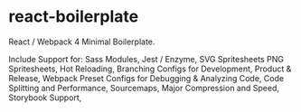 # react-boilerplate
React / Webpack 4 Minimal Boilerplate.

Include Support for:
Sass Modules,
Jest / Enzyme, 
SVG Spritesheets
PNG Spritesheets, 
Hot Reloading,
Branching Configs for  Development, Product & Release,
Webpack Preset Configs for Debugging & Analyzing Code,
Code Splitting and Performance,
Sourcemaps,
Major Compression and Speed,
Storybook Support,
